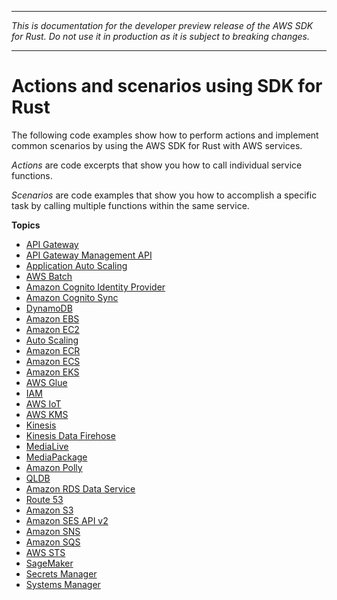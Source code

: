 --------

 *This is documentation for the developer preview release of the AWS SDK for Rust\. Do not use it in production as it is subject to breaking changes\.* 

--------

# Actions and scenarios using SDK for Rust<a name="rust_code_examples_categorized"></a>

The following code examples show how to perform actions and implement common scenarios by using the AWS SDK for Rust with AWS services\.

*Actions* are code excerpts that show you how to call individual service functions\.

*Scenarios* are code examples that show you how to accomplish a specific task by calling multiple functions within the same service\.

**Topics**
+ [API Gateway](rust_api-gateway_code_examples.md)
+ [API Gateway Management API](rust_apigatewaymanagementapi_code_examples.md)
+ [Application Auto Scaling](rust_application-autoscaling_code_examples.md)
+ [AWS Batch](rust_batch_code_examples.md)
+ [Amazon Cognito Identity Provider](rust_cognito-identity-provider_code_examples.md)
+ [Amazon Cognito Sync](rust_cognito-sync_code_examples.md)
+ [DynamoDB](rust_dynamodb_code_examples.md)
+ [Amazon EBS](rust_ebs_code_examples.md)
+ [Amazon EC2](rust_ec2_code_examples.md)
+ [Auto Scaling](rust_auto-scaling_code_examples.md)
+ [Amazon ECR](rust_ecr_code_examples.md)
+ [Amazon ECS](rust_ecs_code_examples.md)
+ [Amazon EKS](rust_eks_code_examples.md)
+ [AWS Glue](rust_glue_code_examples.md)
+ [IAM](rust_iam_code_examples.md)
+ [AWS IoT](rust_iot_code_examples.md)
+ [AWS KMS](rust_kms_code_examples.md)
+ [Kinesis](rust_kinesis_code_examples.md)
+ [Kinesis Data Firehose](rust_firehose_code_examples.md)
+ [MediaLive](rust_medialive_code_examples.md)
+ [MediaPackage](rust_mediapackage_code_examples.md)
+ [Amazon Polly](rust_polly_code_examples.md)
+ [QLDB](rust_qldb_code_examples.md)
+ [Amazon RDS Data Service](rust_rds-data_code_examples.md)
+ [Route 53](rust_route-53_code_examples.md)
+ [Amazon S3](rust_s3_code_examples.md)
+ [Amazon SES API v2](rust_sesv2_code_examples.md)
+ [Amazon SNS](rust_sns_code_examples.md)
+ [Amazon SQS](rust_sqs_code_examples.md)
+ [AWS STS](rust_sts_code_examples.md)
+ [SageMaker](rust_sagemaker_code_examples.md)
+ [Secrets Manager](rust_secrets-manager_code_examples.md)
+ [Systems Manager](rust_ssm_code_examples.md)